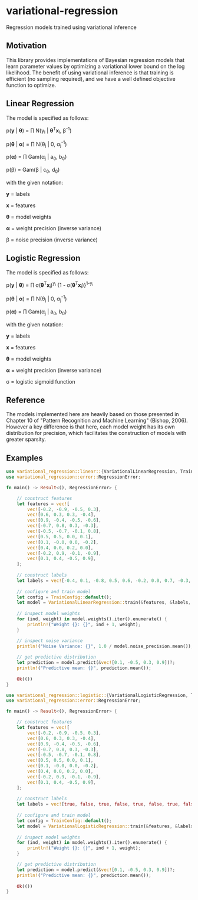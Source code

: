 # variational-regression

Regression models trained using variational inference

## Motivation

This library provides implementations of Bayesian regression models that learn parameter values by optimizing a variational lower bound on the log likelihood. The benefit of using variational inference is that training is efficient (no sampling required), and we have a well defined objective function to optimize.

## Linear Regression

The model is specified as follows:

p(<b>y</b> | <b>&theta;</b>) = &prod; N(y<sub>i</sub> | <b>&theta;</b><sup>T</sup><b>x</b><sub>i</sub>, &beta;<sup>-1</sup>)

p(<b>&theta;</b> | <b>&alpha;</b>) = &prod; N(&theta;<sub>j</sub> | 0, &alpha;<sub>j</sub><sup>-1</sup>)

p(<b>&alpha;</b>) = &prod; Gam(&alpha;<sub>j</sub> | a<sub>0</sub>, b<sub>0</sub>)

p(&beta;) = Gam(&beta; | c<sub>0</sub>, d<sub>0</sub>)

with the given notation:

<b>y</b> = labels

<b>x</b> = features

<b>&theta;</b> = model weights

<b>&alpha;</b> = weight precision (inverse variance)

&beta; = noise precision (inverse variance)

## Logistic Regression

The model is specified as follows:

p(<b>y</b> | <b>&theta;</b>) = &prod; &sigma;(<b>&theta;</b><sup>T</sup><b>x</b><sub>i</sub>)<sup>y<sub>i</sub></sup> {1 - &sigma;(<b>&theta;</b><sup>T</sup><b>x</b><sub>i</sub>)}<sup>1-y<sub>i</sub></sup>

p(<b>&theta;</b> | <b>&alpha;</b>) = &prod; N(&theta;<sub>j</sub> | 0, &alpha;<sub>j</sub><sup>-1</sup>)

p(<b>&alpha;</b>) = &prod; Gam(&alpha;<sub>j</sub> | a<sub>0</sub>, b<sub>0</sub>)

with the given notation:

<b>y</b> = labels

<b>x</b> = features

<b>&theta;</b> = model weights

<b>&alpha;</b> = weight precision (inverse variance)

&sigma; = logistic sigmoid function

## Reference

The models implemented here are heavily based on those presented in Chapter 10 of "Pattern Recognition and Machine Learning" (Bishop, 2006). However a key difference is that here, each model weight has its own distribution for precision, which facilitates the construction of models with greater sparsity.

## Examples

```rust
use variational_regression::linear::{VariationalLinearRegression, TrainConfig};
use variational_regression::error::RegressionError;

fn main() -> Result<(), RegressionError> {

    // construct features
    let features = vec![
        vec![-0.2, -0.9, -0.5, 0.3],
        vec![0.6, 0.3, 0.3, -0.4],
        vec![0.9, -0.4, -0.5, -0.6],
        vec![-0.7, 0.8, 0.3, -0.3],
        vec![-0.5, -0.7, -0.1, 0.8],
        vec![0.5, 0.5, 0.0, 0.1],
        vec![0.1, -0.0, 0.0, -0.2],
        vec![0.4, 0.0, 0.2, 0.0],
        vec![-0.2, 0.9, -0.1, -0.9],
        vec![0.1, 0.4, -0.5, 0.9],
    ];
    
    // construct labels
    let labels = vec![-0.4, 0.1, -0.8, 0.5, 0.6, -0.2, 0.0, 0.7, -0.3, 0.2];
    
    // configure and train model
    let config = TrainConfig::default();
    let model = VariationalLinearRegression::train(&features, &labels, &config)?;
    
    // inspect model weights
    for (ind, weight) in model.weights().iter().enumerate() {
        println!("Weight {}: {}", ind + 1, weight);
    }

    // inspect noise variance
    println!("Noise Variance: {}", 1.0 / model.noise_precision.mean());
    
    // get predictive distribution
    let prediction = model.predict(&vec![0.1, -0.5, 0.3, 0.9])?;
    println!("Predictive mean: {}", prediction.mean());
    
    Ok(())
}
```

```rust
use variational_regression::logistic::{VariationalLogisticRegression, TrainConfig};
use variational_regression::error::RegressionError;

fn main() -> Result<(), RegressionError> {

    // construct features
    let features = vec![
        vec![-0.2, -0.9, -0.5, 0.3],
        vec![0.6, 0.3, 0.3, -0.4],
        vec![0.9, -0.4, -0.5, -0.6],
        vec![-0.7, 0.8, 0.3, -0.3],
        vec![-0.5, -0.7, -0.1, 0.8],
        vec![0.5, 0.5, 0.0, 0.1],
        vec![0.1, -0.0, 0.0, -0.2],
        vec![0.4, 0.0, 0.2, 0.0],
        vec![-0.2, 0.9, -0.1, -0.9],
        vec![0.1, 0.4, -0.5, 0.9],
    ];
    
    // construct labels
    let labels = vec![true, false, true, false, true, false, true, false, true, false];
    
    // configure and train model
    let config = TrainConfig::default();
    let model = VariationalLogisticRegression::train(&features, &labels, &config)?;
    
    // inspect model weights
    for (ind, weight) in model.weights().iter().enumerate() {
        println!("Weight {}: {}", ind + 1, weight);
    }

    // get predictive distribution
    let prediction = model.predict(&vec![0.1, -0.5, 0.3, 0.9])?;
    println!("Predictive mean: {}", prediction.mean());
    
    Ok(())
}
```